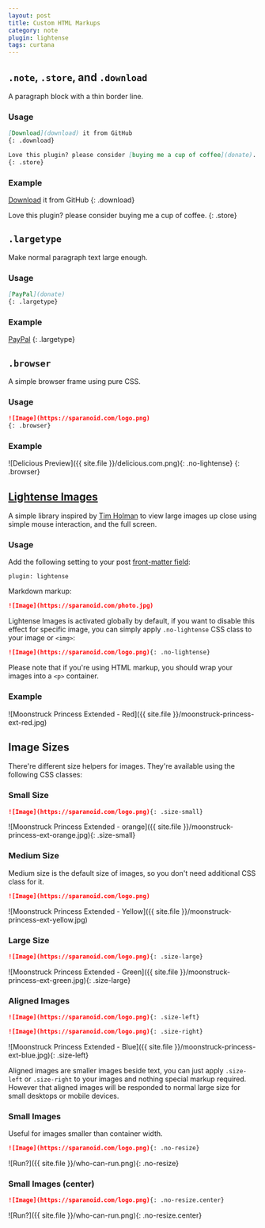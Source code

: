 ```yaml
---
layout: post
title: Custom HTML Markups
category: note
plugin: lightense
tags: curtana
---
```


## `.note`, `.store`, and `.download`

A paragraph block with a thin border line.

### Usage

```md
[Download](download) it from GitHub
{: .download}

Love this plugin? please consider [buying me a cup of coffee](donate).
{: .store}
```

### Example

[Download](https://github.com/sparanoid/sparanoid.com/) it from GitHub
{: .download}

Love this plugin? please consider buying me a cup of coffee.
{: .store}

## `.largetype`

Make normal paragraph text large enough.

### Usage

```md
[PayPal](donate)
{: .largetype}
```

### Example

[PayPal](https://sparanoid.com/donate/)
{: .largetype}

## `.browser`

A simple browser frame using pure CSS.

### Usage

```md
![Image](https://sparanoid.com/logo.png)
{: .browser}
```

### Example

![Delicious Preview]({{ site.file }}/delicious.com.png){: .no-lightense}
{: .browser}

## [Lightense Images](https://sparanoid.com/work/lightense-images/)

A simple library inspired by [Tim Holman](https://github.com/tholman) to view large images up close using simple mouse interaction, and the full screen.

### Usage

Add the following setting to your post [front-matter field](https://jekyllrb.com/docs/frontmatter/):

```
plugin: lightense
```

Markdown markup:

```md
![Image](https://sparanoid.com/photo.jpg)
```

Lightense Images is activated globally by default, if you want to disable this effect for specific image, you can simply apply `.no-lightense` CSS class to your image or `<img>`:

```md
![Image](https://sparanoid.com/logo.png){: .no-lightense}
```

Please note that if you're using HTML markup, you should wrap your images into a `<p>` container.

### Example

![Moonstruck Princess Extended - Red]({{ site.file }}/moonstruck-princess-ext-red.jpg)

## Image Sizes

There're different size helpers for images. They're available using the following CSS classes:

### Small Size

```md
![Image](https://sparanoid.com/logo.png){: .size-small}
```

![Moonstruck Princess Extended - orange]({{ site.file }}/moonstruck-princess-ext-orange.jpg){: .size-small}

### Medium Size

Medium size is the default size of images, so you don't need additional CSS class for it.

```md
![Image](https://sparanoid.com/logo.png)
```

![Moonstruck Princess Extended - Yellow]({{ site.file }}/moonstruck-princess-ext-yellow.jpg)

### Large Size

```md
![Image](https://sparanoid.com/logo.png){: .size-large}
```

![Moonstruck Princess Extended - Green]({{ site.file }}/moonstruck-princess-ext-green.jpg){: .size-large}

### Aligned Images

```md
![Image](https://sparanoid.com/logo.png){: .size-left}

![Image](https://sparanoid.com/logo.png){: .size-right}
```

![Moonstruck Princess Extended - Blue]({{ site.file }}/moonstruck-princess-ext-blue.jpg){: .size-left}

Aligned images are smaller images beside text, you can just apply `.size-left` or `.size-right` to your images and nothing special markup required. However that aligned images will be responded to normal large size for small desktops or mobile devices.

### Small Images

Useful for images smaller than container width.

```md
![Image](https://sparanoid.com/logo.png){: .no-resize}
```

![Run?]({{ site.file }}/who-can-run.png){: .no-resize}

### Small Images (center)

```md
![Image](https://sparanoid.com/logo.png){: .no-resize.center}
```

![Run?]({{ site.file }}/who-can-run.png){: .no-resize.center}
